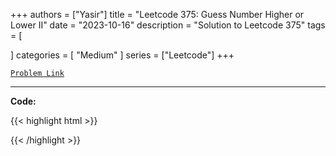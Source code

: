 
+++
authors = ["Yasir"]
title = "Leetcode 375: Guess Number Higher or Lower II"
date = "2023-10-16"
description = "Solution to Leetcode 375"
tags = [
    
]
categories = [
    "Medium"
]
series = ["Leetcode"]
+++



[`Problem Link`](https://leetcode.com/problems/guess-number-higher-or-lower-ii/description/)

---

**Code:**

{{< highlight html >}}

{{< /highlight >}}

